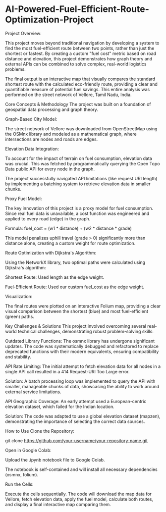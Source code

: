 # AI-Powered-Fuel-Efficient-Route-Optimization-Project

Project Overview:

This project moves beyond traditional navigation by developing a system to find the most fuel-efficient route between two points, rather than just the shortest or fastest. By creating a custom "fuel cost" metric based on road distance and elevation, this project demonstrates how graph theory and external APIs can be combined to solve complex, real-world logistics problems.

The final output is an interactive map that visually compares the standard shortest route with the calculated eco-friendly route, providing a clear and quantifiable measure of potential fuel savings. This entire analysis was performed on the street network of Vellore, Tamil Nadu, India.

Core Concepts & Methodology
The project was built on a foundation of geospatial data processing and graph theory.

Graph-Based City Model:

The street network of Vellore was downloaded from OpenStreetMap using the OSMnx library and modeled as a mathematical graph, where intersections are nodes and roads are edges.

Elevation Data Integration:

To account for the impact of terrain on fuel consumption, elevation data was crucial. This was fetched by programmatically querying the Open Topo Data public API for every node in the graph.

The project successfully navigated API limitations (like request URI length) by implementing a batching system to retrieve elevation data in smaller chunks.

Proxy Fuel Model:

The key innovation of this project is a proxy model for fuel consumption. Since real fuel data is unavailable, a cost function was engineered and applied to every road (edge) in the graph.

Formula: fuel_cost = (w1 * distance) + (w2 * distance * grade)

This model penalizes uphill travel (grade > 0) significantly more than distance alone, creating a custom weight for route optimization.

Route Optimization with Dijkstra's Algorithm:

Using the NetworkX library, two optimal paths were calculated using Dijkstra's algorithm:

Shortest Route: Used length as the edge weight.

Fuel-Efficient Route: Used our custom fuel_cost as the edge weight.

Visualization:

The final routes were plotted on an interactive Folium map, providing a clear visual comparison between the shortest (blue) and most fuel-efficient (green) paths.

Key Challenges & Solutions
This project involved overcoming several real-world technical challenges, demonstrating robust problem-solving skills:

Outdated Library Functions: The osmnx library has undergone significant updates. The code was systematically debugged and refactored to replace deprecated functions with their modern equivalents, ensuring compatibility and stability.

API Rate Limiting: The initial attempt to fetch elevation data for all nodes in a single API call resulted in a 414 Request-URI Too Large error.

Solution: A batch processing loop was implemented to query the API with smaller, manageable chunks of data, showcasing the ability to work around external service limitations.

API Geographic Coverage: An early attempt used a European-centric elevation dataset, which failed for the Indian location.

Solution: The code was adapted to use a global elevation dataset (mapzen), demonstrating the importance of selecting the correct data sources.

How to Use
Clone the Repository:

git clone https://github.com/your-username/your-repository-name.git

Open in Google Colab:

Upload the .ipynb notebook file to Google Colab.

The notebook is self-contained and will install all necessary dependencies (osmnx, folium).

Run the Cells:

Execute the cells sequentially. The code will download the map data for Vellore, fetch elevation data, apply the fuel model, calculate both routes, and display a final interactive map comparing them.
